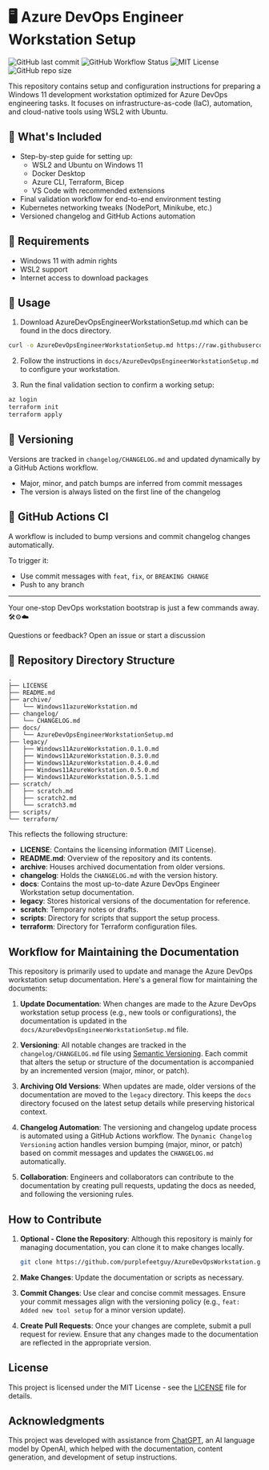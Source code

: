 # 🖥️ Azure DevOps Engineer Workstation Setup

![GitHub last commit](https://img.shields.io/github/last-commit/purplefeetguy/AzureDevOpsWorkstation?style=flat-square)
![GitHub Workflow Status](https://img.shields.io/github/actions/workflow/status/purplefeetguy/AzureDevOpsWorkstation/changelog.yml?style=flat-square)
![MIT License](https://img.shields.io/github/license/purplefeetguy/AzureDevOpsWorkstation?style=flat-square)
![GitHub repo size](https://img.shields.io/github/repo-size/purplefeetguy/AzureDevOpsWorkstation?style=flat-square)

This repository contains setup and configuration instructions for preparing a Windows 11 development workstation optimized for Azure DevOps engineering tasks. It focuses on infrastructure-as-code (IaC), automation, and cloud-native tools using WSL2 with Ubuntu.


## 🚀 What's Included

- Step-by-step guide for setting up:
  - WSL2 and Ubuntu on Windows 11
  - Docker Desktop
  - Azure CLI, Terraform, Bicep
  - VS Code with recommended extensions
- Final validation workflow for end-to-end environment testing
- Kubernetes networking tweaks (NodePort, Minikube, etc.)
- Versioned changelog and GitHub Actions automation

## 🧰 Requirements

- Windows 11 with admin rights
- WSL2 support
- Internet access to download packages

## 🔧 Usage

1. Download AzureDevOpsEngineerWorkstationSetup.md which can be found in the docs directory.
```bash
curl -o AzureDevOpsEngineerWorkstationSetup.md https://raw.githubusercontent.com/purplefeetguy/AzureDevOpsWorkstation/refs/heads/update-0.6.0/docs/AzureDevOpsEngineerWorkstationSetup.md
```

2. Follow the instructions in `docs/AzureDevOpsEngineerWorkstationSetup.md` to configure your workstation.

3. Run the final validation section to confirm a working setup:

```bash
az login
terraform init
terraform apply
```

## 🔄 Versioning

Versions are tracked in `changelog/CHANGELOG.md` and updated dynamically by a GitHub Actions workflow.

- Major, minor, and patch bumps are inferred from commit messages
- The version is always listed on the first line of the changelog

## 🤪 GitHub Actions CI

A workflow is included to bump versions and commit changelog changes automatically.

To trigger it:
- Use commit messages with `feat`, `fix`, or `BREAKING CHANGE`
- Push to any branch

---

Your one-stop DevOps workstation bootstrap is just a few commands away. 🛠️⚙️☁️

Questions or feedback? Open an issue or start a discussion


## 📁 Repository Directory Structure
```
.
├── LICENSE
├── README.md
├── archive/
│   └── Windows11azureWorkstation.md
├── changelog/
│   └── CHANGELOG.md
├── docs/
│   └── AzureDevOpsEngineerWorkstationSetup.md
├── legacy/
│   ├── Windows11AzureWorkstation.0.1.0.md
│   ├── Windows11AzureWorkstation.0.3.0.md
│   ├── Windows11AzureWorkstation.0.4.0.md
│   ├── Windows11AzureWorkstation.0.5.0.md
│   ├── Windows11AzureWorkstation.0.5.1.md
├── scratch/
│   ├── scratch.md
│   ├── scratch2.md
│   └── scratch3.md
├── scripts/
└── terraform/
```

This reflects the following structure:

- **LICENSE**: Contains the licensing information (MIT License).
- **README.md**: Overview of the repository and its contents.
- **archive**: Houses archived documentation from older versions.
- **changelog**: Holds the `CHANGELOG.md` with the version history.
- **docs**: Contains the most up-to-date Azure DevOps Engineer Workstation setup documentation.
- **legacy**: Stores historical versions of the documentation for reference.
- **scratch**: Temporary notes or drafts.
- **scripts**: Directory for scripts that support the setup process.
- **terraform**: Directory for Terraform configuration files.


## Workflow for Maintaining the Documentation

This repository is primarily used to update and manage the Azure DevOps workstation setup documentation. Here's a general flow for maintaining the documents:

1. **Update Documentation**: When changes are made to the Azure DevOps workstation setup process (e.g., new tools or configurations), the documentation is updated in the `docs/AzureDevOpsEngineerWorkstationSetup.md` file.

2. **Versioning**: All notable changes are tracked in the `changelog/CHANGELOG.md` file using [Semantic Versioning](https://semver.org/). Each commit that alters the setup or structure of the documentation is accompanied by an incremented version (major, minor, or patch).

3. **Archiving Old Versions**: When updates are made, older versions of the documentation are moved to the `legacy` directory. This keeps the `docs` directory focused on the latest setup details while preserving historical context.

4. **Changelog Automation**: The versioning and changelog update process is automated using a GitHub Actions workflow. The `Dynamic Changelog Versioning` action handles version bumping (major, minor, or patch) based on commit messages and updates the `CHANGELOG.md` automatically.

5. **Collaboration**: Engineers and collaborators can contribute to the documentation by creating pull requests, updating the docs as needed, and following the versioning rules.

## How to Contribute

1. **Optional - Clone the Repository**: Although this repository is mainly for managing documentation, you can clone it to make changes locally.
    ```bash
    git clone https://github.com/purplefeetguy/AzureDevOpsWorkstation.git
    ```

2. **Make Changes**: Update the documentation or scripts as necessary.

3. **Commit Changes**: Use clear and concise commit messages. Ensure your commit messages align with the versioning policy (e.g., `feat: Added new tool setup` for a minor version update).

4. **Create Pull Requests**: Once your changes are complete, submit a pull request for review. Ensure that any changes made to the documentation are reflected in the appropriate version.

## License

This project is licensed under the MIT License - see the [LICENSE](LICENSE) file for details.

## Acknowledgments

This project was developed with assistance from [ChatGPT](https://openai.com/chatgpt), an AI language model by OpenAI, which helped with the documentation, content generation, and development of setup instructions.
